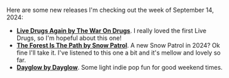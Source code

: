 Here are some new releases I'm checking out the week of September 14, 2024:

* **[Live Drugs Again by The War On Drugs](https://listentomore.com/album/the-war-on-drugs_live-drugs-again)**. I really loved the first Live Drugs, so I'm hopeful about this one!
* **[The Forest Is The Path by Snow Patrol](https://listentomore.com/album/snow-patrol_the-forest-is-the-path)**. A new Snow Patrol in 2024? Ok fine I'll take it. I've listened to this one a bit and it's mellow and lovely so far.
* **[Dayglow by Dayglow](https://listentomore.com/album/dayglow_dayglow)**. Some light indie pop fun for good weekend times.